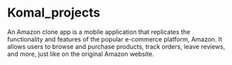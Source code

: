 # Komal_projects
An Amazon clone app is a mobile application that replicates the functionality and features of the popular e-commerce platform, Amazon. It allows users to browse and purchase products, track orders, leave reviews, and more, just like on the original Amazon website.
